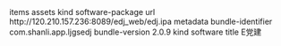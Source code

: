<?xml version="1.0" encoding="UTF-8"?>
<!DOCTYPE plist PUBLIC "-//Apple//DTD PLIST 1.0//EN" "http://www.apple.com/DTDs/PropertyList-1.0.dtd">
<plist version="1.0">
<dict>
	<key>items</key>
	<array>
		<dict>
			<key>assets</key>
			<array>
				<dict>
					<key>kind</key>
					<string>software-package</string>
					<key>url</key>
					<string>http://120.210.157.236:8089/edj_web/edj.ipa</string>
				</dict>
			</array>
			<key>metadata</key>
			<dict>
				<key>bundle-identifier</key>
				<string>com.shanli.app.ljgsedj</string>
				<key>bundle-version</key>
				<string>2.0.9</string>
				<key>kind</key>
				<string>software</string>
				<key>title</key>
				<string>E党建</string>
			</dict>
		</dict>
	</array>
</dict>
</plist>
